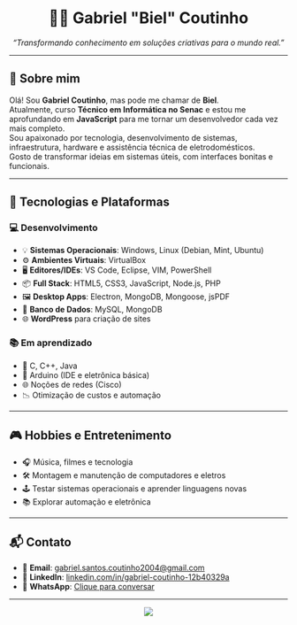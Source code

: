 <h1 align="center">👨‍💻 Gabriel "Biel" Coutinho</h1>
<p align="center">
  <i>“Transformando conhecimento em soluções criativas para o mundo real.”</i>
</p>

---

## 🔧 Sobre mim

Olá! Sou **Gabriel Coutinho**, mas pode me chamar de **Biel**.  
Atualmente, curso **Técnico em Informática no Senac** e estou me aprofundando em **JavaScript** para me tornar um desenvolvedor cada vez mais completo.  
Sou apaixonado por tecnologia, desenvolvimento de sistemas, infraestrutura, hardware e assistência técnica de eletrodomésticos.  
Gosto de transformar ideias em sistemas úteis, com interfaces bonitas e funcionais.

---

## 🚀 Tecnologias e Plataformas

### 💻 Desenvolvimento
- 💡 **Sistemas Operacionais**: Windows, Linux (Debian, Mint, Ubuntu)
- ⚙️ **Ambientes Virtuais**: VirtualBox
- 🖥️ **Editores/IDEs**: VS Code, Eclipse, VIM, PowerShell
- 📦 **Full Stack**: HTML5, CSS3, JavaScript, Node.js, PHP
- 🖼 **Desktop Apps**: Electron, MongoDB, Mongoose, jsPDF
- 🔌 **Banco de Dados**: MySQL, MongoDB
- 🌐 **WordPress** para criação de sites

### 📚 Em aprendizado
- 🔧 C, C++, Java
- 🤖 Arduino (IDE e eletrônica básica)
- 🌐 Noções de redes (Cisco)
- 📉 Otimização de custos e automação

---

## 🎮 Hobbies e Entretenimento

- 🎧 Música, filmes e tecnologia
- 🛠️ Montagem e manutenção de computadores e eletros
- 🕹️ Testar sistemas operacionais e aprender linguagens novas
- 📚 Explorar automação e eletrônica

---

## 📬 Contato

- 📧 **Email**: [gabriel.santos.coutinho2004@gmail.com](mailto:gabriel.santos.coutinho2004@gmail.com)
- 💼 **LinkedIn**: [linkedin.com/in/gabriel-coutinho-12b40329a](https://www.linkedin.com/in/gabriel-coutinho-12b40329a/)
- 💬 **WhatsApp**: [Clique para conversar](https://wa.me/5511993389228)

---

<p align="center">
  <img src="https://capsule-render.vercel.app/api?type=waving&color=58a6ff&height=120&section=footer"/>
</p>


<!--
**BielCoutinho/BielCoutinho** is a ✨ _special_ ✨ repository because its `README.md` (this file) appears on your GitHub profile.

Here are some ideas to get you started:

- 🔭 I’m currently working on ...
- 🌱 I’m currently learning ...
- 👯 I’m looking to collaborate on ...
- 🤔 I’m looking for help with ...
- 💬 Ask me about ...
- 📫 How to reach me: ...
- 😄 Pronouns: ...
- ⚡ Fun fact: ...
-->
